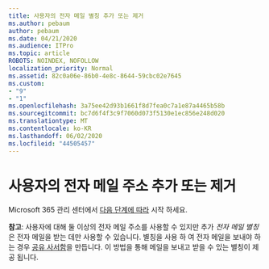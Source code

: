 ```yaml
---
title: 사용자의 전자 메일 별칭 추가 또는 제거
ms.author: pebaum
author: pebaum
ms.date: 04/21/2020
ms.audience: ITPro
ms.topic: article
ROBOTS: NOINDEX, NOFOLLOW
localization_priority: Normal
ms.assetid: 82c0a06e-86b0-4e8c-8644-59cbc02e7645
ms.custom:
- "9"
- "1"
ms.openlocfilehash: 3a75ee42d93b1661f8d7fea0c7a1e87a4465b58b
ms.sourcegitcommit: bc7d6f4f3c9f7060d073f5130e1ec856e248d020
ms.translationtype: MT
ms.contentlocale: ko-KR
ms.lasthandoff: 06/02/2020
ms.locfileid: "44505457"
---
```

# <a name="add-or-remove-an-email-address-for-a-user"></a>사용자의 전자 메일 주소 추가 또는 제거

Microsoft 365 관리 센터에서 [다음 단계에 따라](https://portal.office.com/AdminPortal/Home#/AssistedGuide/addemailoptions) 시작 하세요.

 **참고**: 사용자에 대해 둘 이상의 전자 메일 주소를 사용할 수 있지만 추가 *전자 메일 별칭* 은 전자 메일을 받는 데만 사용할 수 있습니다. 별칭을 사용 하 여 전자 메일을 보내야 하는 경우 [공유 사서함](https://docs.microsoft.com/microsoft-365/admin/email/create-a-shared-mailbox)을 만듭니다. 이 방법을 통해 메일을 보내고 받을 수 있는 별칭이 제공 됩니다.
  